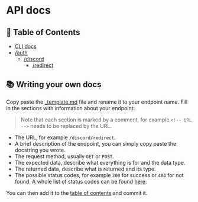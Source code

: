 # API docs

## 📝 Table of Contents

- [CLI docs](./cli.md)
- [/auth](./auth)
  - [/discord](./auth/discord)
    - [/redirect](./auth/discord/redirect.md)

## 📚 Writing your own docs

Copy paste the [_template.md](./_template.md) file and rename it to your endpoint name. Fill in the sections with information about your endpoint:

> Note that each section is marked by a comment, for example ``<!-- URL -->`` needs to be replaced by the URL.

- The URL, for example ``/discord/redirect``.
- A brief description of the endpoint, you can simply copy paste the docstring you wrote.
- The request method, usually ``GET`` or ``POST``.
- The expected data, describe what everything is for and the data type.
- The returned data, describe what is returned and its type.
- The possible status codes, for example ``200`` for success or ``404`` for not found. A whole list of status codes can be found [here](https://en.wikipedia.org/wiki/List_of_HTTP_status_codes).

You can then add it to the [table of contents](#-table-of-contents) and commit it.
